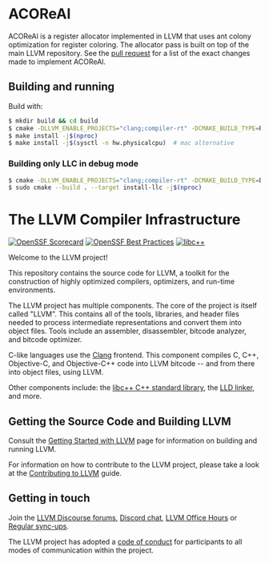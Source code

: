 # ACOReAl

ACOReAl is a register allocator implemented in LLVM that uses ant colony optimization for register coloring. The allocator pass is built on top of the main LLVM repository. See the [pull request](https://github.com/Nolan1324/ACOReAl583/pull/3/files) for a list of the exact changes made to implement ACOReAl.

## Building and running

Build with:

```bash
$ mkdir build && cd build
$ cmake -DLLVM_ENABLE_PROJECTS="clang;compiler-rt" -DCMAKE_BUILD_TYPE=Release -DLLVM_USE_LINKER=lld -S llvm -G "Unix Makefiles" ../llvm 
$ make install -j$(nproc)
$ make install -j$(sysctl -n hw.physicalcpu)  # mac alternative
```

### Building only LLC in debug mode

```bash
$ cmake -DLLVM_ENABLE_PROJECTS="clang;compiler-rt" -DCMAKE_BUILD_TYPE=Debug -DLLVM_USE_LINKER=lld -S llvm -G "Unix Makefiles" ../llvm
$ sudo cmake --build . --target install-llc -j$(nproc)
```

# The LLVM Compiler Infrastructure

[![OpenSSF Scorecard](https://api.securityscorecards.dev/projects/github.com/llvm/llvm-project/badge)](https://securityscorecards.dev/viewer/?uri=github.com/llvm/llvm-project)
[![OpenSSF Best Practices](https://www.bestpractices.dev/projects/8273/badge)](https://www.bestpractices.dev/projects/8273)
[![libc++](https://github.com/llvm/llvm-project/actions/workflows/libcxx-build-and-test.yaml/badge.svg?branch=main&event=schedule)](https://github.com/llvm/llvm-project/actions/workflows/libcxx-build-and-test.yaml?query=event%3Aschedule)

Welcome to the LLVM project!

This repository contains the source code for LLVM, a toolkit for the
construction of highly optimized compilers, optimizers, and run-time
environments.

The LLVM project has multiple components. The core of the project is
itself called "LLVM". This contains all of the tools, libraries, and header
files needed to process intermediate representations and convert them into
object files. Tools include an assembler, disassembler, bitcode analyzer, and
bitcode optimizer.

C-like languages use the [Clang](https://clang.llvm.org/) frontend. This
component compiles C, C++, Objective-C, and Objective-C++ code into LLVM bitcode
-- and from there into object files, using LLVM.

Other components include:
the [libc++ C++ standard library](https://libcxx.llvm.org),
the [LLD linker](https://lld.llvm.org), and more.

## Getting the Source Code and Building LLVM

Consult the
[Getting Started with LLVM](https://llvm.org/docs/GettingStarted.html#getting-the-source-code-and-building-llvm)
page for information on building and running LLVM.

For information on how to contribute to the LLVM project, please take a look at
the [Contributing to LLVM](https://llvm.org/docs/Contributing.html) guide.

## Getting in touch

Join the [LLVM Discourse forums](https://discourse.llvm.org/), [Discord
chat](https://discord.gg/xS7Z362),
[LLVM Office Hours](https://llvm.org/docs/GettingInvolved.html#office-hours) or
[Regular sync-ups](https://llvm.org/docs/GettingInvolved.html#online-sync-ups).

The LLVM project has adopted a [code of conduct](https://llvm.org/docs/CodeOfConduct.html) for
participants to all modes of communication within the project.
